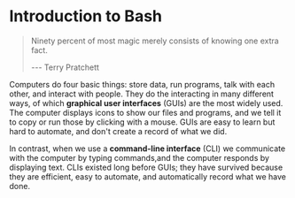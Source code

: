 # Introduction to Bash

> Ninety percent of most magic merely consists of knowing one extra fact.
>
> --- Terry Pratchett

Computers do four basic things: store data, run programs,
talk with each other, and interact with people.
They do the interacting in many different ways, of which **graphical user interfaces** (GUIs) are the most widely used.
The computer displays icons to show our files and programs,
and we tell it to copy or run those by clicking with a mouse.
GUIs are easy to learn but hard to automate,
and don't create a record of what we did.

In contrast, when we use a **command-line interface** (CLI) we communicate with the computer by typing commands,and the computer responds by displaying text.
CLIs existed long before GUIs; they have survived because they are efficient,
easy to automate, and automatically record what we have done.

